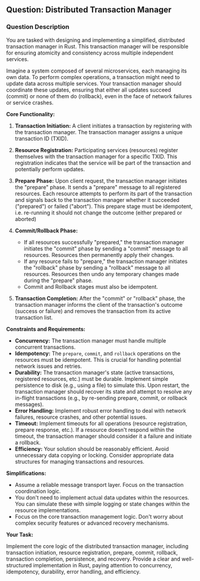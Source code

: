 ## Question: Distributed Transaction Manager

### Question Description

You are tasked with designing and implementing a simplified, distributed transaction manager in Rust. This transaction manager will be responsible for ensuring atomicity and consistency across multiple independent services.

Imagine a system composed of several microservices, each managing its own data. To perform complex operations, a transaction might need to update data across multiple services. Your transaction manager should coordinate these updates, ensuring that either all updates succeed (commit) or none of them do (rollback), even in the face of network failures or service crashes.

**Core Functionality:**

1.  **Transaction Initiation:** A client initiates a transaction by registering with the transaction manager. The transaction manager assigns a unique transaction ID (TXID).

2.  **Resource Registration:** Participating services (resources) register themselves with the transaction manager for a specific TXID. This registration indicates that the service will be part of the transaction and potentially perform updates.

3.  **Prepare Phase:** Upon client request, the transaction manager initiates the "prepare" phase. It sends a "prepare" message to all registered resources. Each resource attempts to perform its part of the transaction and signals back to the transaction manager whether it succeeded ("prepared") or failed ("abort"). This prepare stage must be idempotent, i.e. re-running it should not change the outcome (either prepared or aborted)

4.  **Commit/Rollback Phase:**
    *   If all resources successfully "prepared," the transaction manager initiates the "commit" phase by sending a "commit" message to all resources. Resources then permanently apply their changes.
    *   If any resource fails to "prepare," the transaction manager initiates the "rollback" phase by sending a "rollback" message to all resources. Resources then undo any temporary changes made during the "prepare" phase.
    *   Commit and Rollback stages must also be idempotent.

5.  **Transaction Completion:** After the "commit" or "rollback" phase, the transaction manager informs the client of the transaction's outcome (success or failure) and removes the transaction from its active transaction list.

**Constraints and Requirements:**

*   **Concurrency:** The transaction manager must handle multiple concurrent transactions.
*   **Idempotency:** The `prepare`, `commit`, and `rollback` operations on the resources must be idempotent. This is crucial for handling potential network issues and retries.
*   **Durability:** The transaction manager's state (active transactions, registered resources, etc.) must be durable. Implement simple persistence to disk (e.g., using a file) to simulate this. Upon restart, the transaction manager should recover its state and attempt to resolve any in-flight transactions (e.g., by re-sending prepare, commit, or rollback messages).
*   **Error Handling:** Implement robust error handling to deal with network failures, resource crashes, and other potential issues.
*   **Timeout:** Implement timeouts for all operations (resource registration, prepare response, etc.). If a resource doesn't respond within the timeout, the transaction manager should consider it a failure and initiate a rollback.
*   **Efficiency:** Your solution should be reasonably efficient. Avoid unnecessary data copying or locking. Consider appropriate data structures for managing transactions and resources.

**Simplifications:**

*   Assume a reliable message transport layer. Focus on the transaction coordination logic.
*   You don't need to implement actual data updates within the resources. You can simulate these with simple logging or state changes within the resource implementations.
*   Focus on the core transaction management logic. Don't worry about complex security features or advanced recovery mechanisms.

**Your Task:**

Implement the core logic of the distributed transaction manager, including transaction initiation, resource registration, prepare, commit, rollback, transaction completion, persistence, and recovery. Provide a clear and well-structured implementation in Rust, paying attention to concurrency, idempotency, durability, error handling, and efficiency.

